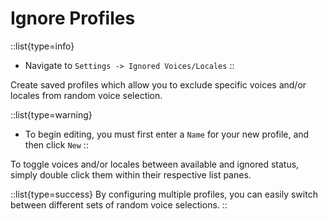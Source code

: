 # Ignore Profiles

::list{type=info}
- Navigate to `Settings -> Ignored Voices/Locales`
::

Create saved profiles which allow you to exclude specific voices and/or locales from random voice selection.

::list{type=warning}
- To begin editing, you must first enter a `Name` for your new profile, and then click `New`
::

To toggle voices and/or locales between available and ignored status, simply double click them within their respective list panes.

::list{type=success}
By configuring multiple profiles, you can easily switch between different sets of random voice selections.
::